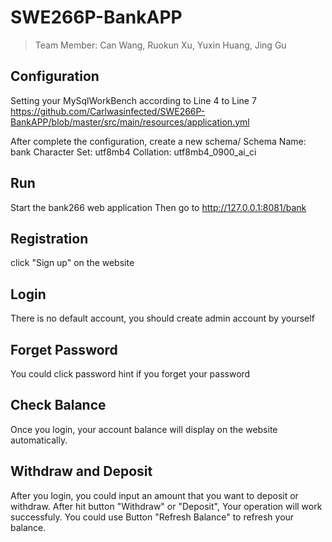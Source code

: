 # SWE266P-BankAPP
> Team Member: Can Wang, Ruokun Xu, Yuxin Huang, Jing Gu

Configuration
---
Setting your MySqlWorkBench according to Line 4 to Line 7
https://github.com/Carlwasinfected/SWE266P-BankAPP/blob/master/src/main/resources/application.yml

After complete the configuration, create a new schema/
  Schema Name:    bank
  Character Set:  utf8mb4
  Collation:      utf8mb4_0900_ai_ci
  
Run
---
Start the bank266 web application
Then go to http://127.0.0.1:8081/bank

Registration
-----
click "Sign up" on the website

Login
----
There is no default account, you should create admin account by yourself

Forget Password
---
You could click password hint if you forget your password

Check Balance
----
Once you login, your account balance will display on the website automatically.

Withdraw and Deposit
----
After you login, you could input an amount that you want to deposit or withdraw.
After hit button "Withdraw" or "Deposit", Your operation will work successfuly.
You could use Button "Refresh Balance" to refresh your balance.
